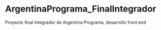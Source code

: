 # ArgentinaPrograma_FinalIntegrador
Proyecto final integrador de Argentina Programa, desarrollo front end
